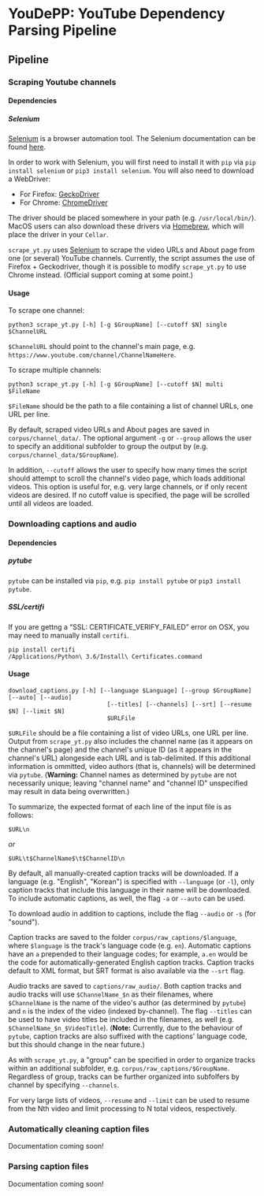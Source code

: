 # YouDePP: YouTube Dependency Parsing Pipeline

## Pipeline

### Scraping Youtube channels

#### Dependencies

##### Selenium

[Selenium](https://www.selenium.dev/) is a browser automation tool. The Selenium documentation can be found [here](https://www.selenium.dev/documentation/).

In order to work with Selenium, you will first need to install it with `pip` via `pip install selenium` or `pip3 install selenium`. You will also need to download a WebDriver:

- For Firefox: [GeckoDriver](https://github.com/mozilla/geckodriver/releases)
- For Chrome: [ChromeDriver](https://github.com/SeleniumHQ/selenium/wiki/ChromeDriver)

The driver should be placed somewhere in your path (e.g. `/usr/local/bin/`). MacOS users can also download these drivers via [Homebrew](https://brew.sh/), which will place the driver in your `Cellar`.

`scrape_yt.py` uses [Selenium](https://www.selenium.dev/documentation/) to scrape the video URLs and About page from one (or several) YouTube channels. Currently, the script assumes the use of Firefox + Geckodriver, though it is possible to modify `scrape_yt.py` to use Chrome instead. (Official support coming at some point.)

#### Usage

To scrape one channel:

```{bash}
python3 scrape_yt.py [-h] [-g $GroupName] [--cutoff $N] single $ChannelURL
```

`$ChannelURL` should point to the channel's main page, e.g. `https://www.youtube.com/channel/ChannelNameHere`.

To scrape multiple channels:

```{bash}
python3 scrape_yt.py [-h] [-g $GroupName] [--cutoff $N] multi $FileName
```

`$FileName` should be the path to a file containing a list of channel URLs, one URL per line.

By default, scraped video URLs and About pages are saved in `corpus/channel_data/`. The optional argument `-g` or `--group` allows the user to specify an additional subfolder to group the output by (e.g. `corpus/channel_data/$GroupName`).

In addition, `--cutoff` allows the user to specify how many times the script should attempt to scroll the channel's video page, which loads additional videos. This option is useful for, e.g. very large channels, or if only recent videos are desired. If no cutoff value is specified, the page will be scrolled until all videos are loaded.

### Downloading captions and audio

#### Dependencies

##### pytube

`pytube` can be installed via `pip`, e.g. `pip install pytube` or `pip3 install pytube`.

##### SSL/certifi

If you are gettng a “SSL: CERTIFICATE_VERIFY_FAILED” error on OSX, you may need to manually install `certifi`.

```{bash}
pip install certifi
/Applications/Python\ 3.6/Install\ Certificates.command
```

#### Usage

```{bash}
download_captions.py [-h] [--language $Language] [--group $GroupName] [--auto] [--audio]
                            [--titles] [--channels] [--srt] [--resume $N] [--limit $N]
                            $URLFile
```

`$URLFile` should be a file containing a list of video URLs, one URL per line. Output from `scrape_yt.py` also includes the channel name (as it appears on the channel's page) and the channel's unique ID (as it appears in the channel's URL) alongeside each URL and is tab-delimited. If this additional information is ommitted, video authors (that is, channels) will be determined via `pytube`. (**Warning:** Channel names as determined by `pytube` are not necessarily unique; leaving "channel name" and "channel ID" unspecified may result in data being overwritten.)

To summarize, the expected format of each line of the input file is as follows:

`$URL\n`

*or*

`$URL\t$ChannelName$\t$ChannelID\n`

By default, all manually-created caption tracks will be downloaded. If a language (e.g. "English", "Korean") is specified with `--language` (or `-l`), only caption tracks that include this language in their name will be downloaded. To include automatic captions, as well, the flag `-a` or `--auto` can be used.

To download audio in addition to captions, include the flag `--audio` or `-s` (for "sound").

Caption tracks are saved to the folder `corpus/raw_captions/$language`, where `$language` is the track's language code (e.g. `en`). Automatic captions have an `a` prepended to their language codes; for example, `a.en` would be the code for automatically-generated English caption tracks. Caption tracks default to XML format, but SRT format is also available via the `--srt` flag.

Audio tracks are saved to `captions/raw_audio/`. Both caption tracks and audio tracks will use `$ChannelName_$n` as their filenames, where `$ChannelName` is the name of the video's author (as determined by `pytube`) and `n` is the index of the video (indexed by-channel). The flag `--titles` can be used to have video titles be included in the filenames, as well (e.g. `$ChannelName_$n_$VideoTitle`). (**Note:** Currently, due to the behaviour of `pytube`, caption tracks are also suffixed with the captions' language code, but this should change in the near future.)

As with `scrape_yt.py`, a "group" can be specified in order to organize tracks within an additional subfolder, e.g. `corpus/raw_captions/$GroupName`. Regardless of group, tracks can be further organized into subfolfers by channel by specifying `--channels`.

For very large lists of videos, `--resume` and `--limit` can be used to resume from the Nth video and limit processing to N total videos, respectively.

### Automatically cleaning caption files

Documentation coming soon!

### Parsing caption files

Documentation coming soon!
